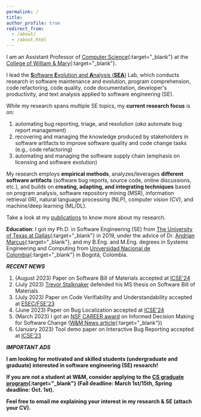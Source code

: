 ```yaml
---
permalink: /
title: 
author_profile: true
redirect_from: 
  - /about/
  - /about.html
---
```


I am an Assistant Professor of [Computer Science](https://www.wm.edu/as/computerscience/?svr=web){:target="_blank"} at the [College of William & Mary](https://www.wm.edu/){:target="_blank"}. 

I lead the [**S**oftware **E**volution and **A**nalysis (**SEA**)](lab/) Lab, which conducts research in software maintenance and evolution, program comprehension, code refactoring, code quality, code documentation, developer's productivity, and text analysis applied to software engineering (SE).

While my research spans multiple SE topics, my **current research focus** is on:
1. automating bug reporting, triage, and resolution (*aka* automate bug report management)
2. recovering and managing the knowledge produced by stakeholders in software artifacts to improve software quality and code change tasks (e.g., code refactoring)
3. automating and managing the software supply chain (emphasis on licensing and software evolution)

My research employs **empirical methods**, analyzes/leverages **different software artifacts** (software bug reports, source code, online discussions, etc.), and builds on **creating, adapting, and integrating techniques** based on program analysis, software repository mining (MSR), information retrieval (IR), natural language processing (NLP), computer vision (CV), and machine/deep learning (ML/DL).

Take a look at my [publications](publications/) to know more about my research.

**Education**: I got my Ph.D. in Software Engineering (SE) from [The University of Texas at Dallas](http://www.utdallas.edu/){:target="_blank"} in 2019, under the advice of Dr. [Andrian Marcus](http://www.utdallas.edu/~amarcus/){:target="_blank"}, and my B.Eng. and M.Eng. degrees in Systems Engineering and Computing from [Universidad Nacional de Colombia](https://bogota.unal.edu.co/){:target="_blank"} in Bogot&aacute;, Colombia.

***RECENT NEWS*** 

1. (August 2023) Paper on Software Bill of Materials accepted at [ICSE'24](publications/) 
2. (July 2023) [Trevor Stalknaker](lab/) defended his MS thesis on Software Bill of Materials
3. (July 2023) Paper on Code Verifiability and Understandability accepted at [ESEC/FSE'23](publications/)
4. (June 2023) Paper on Bug Localization accepted at [ICSE'24](publications/)
5. (March 2023) I got an [NSF CAREER award](awards/) on Informed Decision Making for Software Change ([W&M News article](https://www.wm.edu/as/computerscience/about-contactus/news/two-nsf-career-awards-in-2023-recognize-wm-leadership-in-computer-science.php){:target="_blank"})
6. (January 2023) Tool demo paper on Interactive Bug Reporting accepted at [ICSE'23](publications/)

***IMPORTANT ADS*** 

**I am looking for motivated and skilled students (undergraduate and graduate) interested in software engineering (SE) research!**

**If you are not a student at W&M, consider applying to the [CS graduate program](https://www.wm.edu/as/computerscience/graduate/admission/index.php){:target="_blank"} (Fall deadline: March 1st/15th, Spring deadline: Oct. 1st).**

**Feel free to email me explaining your interest in my research & SE (attach your CV).**



